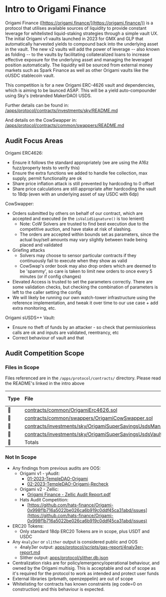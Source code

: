 
# Intro to Origami Finance

Origami Finance ([https://origami.finance/](https://origami.finance/)) is a protocol that utilises available sources of liquidity to provide constant leverage for whitelisted liquid-staking strategies through a simple vault UX. The initial Origami v1 vaults launched in 2023 for GMX and GLP that automatically harvested yields to compound back into the underlying asset in the vault. The new v2 vaults will add the power of leverage -- also known as folding -- to the vaults by facilitating collateralized loans to increase effective exposure for the underlying asset and managing the leveraged position automatically. The liquidity will be sourced from external money markets such as Spark Finance as well as other Origami vaults like the oUSDC stablecoin vault.

This competition is for a new Origami ERC-4626 vault and dependencies, which is aiming to be launced ASAP. This will be a yield auto-compounder using Sky's (rebranded MakerDAO) USDS.

Further details can be found in: [/apps/protocol/contracts/investments/sky/README.md](../../apps/protocol/contracts/investments/sky/README.md)

And details on the CowSwapper in: [/apps/protocol/contracts/common/swappers/README.md](../../apps/protocol/contracts/common/swappers/README.md)

## Audit Focus Areas

Origami ERC4626:

- Ensure it follows the standard appropriately (we are using the A16z fuzz/property tests to verify this)
- Ensure the extra functions we added to handle fee collection, max supply, permit functionality are ok
- Share price inflation attack is still prevented by hardcoding to 0 offset
- Share price calculations are still appropriate after hardcoding the vault to 18dp (even with an underlying asset of say USDC with 6dp)

CowSwapper:

- Orders submitted by others on behalf of our contract, which are accepted and executed (ie the `isValidSignature()` is too lenient)
  - Note: CoW Solvers are trusted to find best execution due to the competitive auction, and have stake at risk of slashing.
  - The orders are accepted within bounds set as parameters, since the actual buy/sell amounts may vary slightly between trade being placed and validated
- Griefing attacks
  - Solvers may choose to sensor particular contracts if they continuously fail to execute when they show as valid
  - CowSwap's order book may also drop orders which are deemed to be 'spammy', so care is taken to limit new orders to once every 5 minutes (or if config changes)
- Elevated Access is trusted to set the parameters correctly. There are some validation checks, but checking the combination of parameters is left to the caller setting the config
- We will likely be running our own watch-tower infrastructure using the reference implementation, and tweak it over time to our use case + add extra monitoring, etc.

Origami sUSDS++ Vault:

- Ensure no theft of funds by an attacker - so check that permissionless calls are ok and inputs are validated, reentrancy, etc
- Correct behaviour of vault and that

## Audit Competition Scope

### Files in Scope

Files referenced are in the `/apps/protocol/contracts/` directory. Please read the README's linked in the intro above

| Type | File                                                         | Logic Contracts | Interfaces | Lines | nLines | nSLOC | Comment Lines | Complex. Score | Capabilities |
| :--- | :----------------------------------------------------------- | :-------------- | :--------- | :---- | :----- | :---- | :------------ | :------------- | :----------- |
| 📝  | [contracts/common/OrigamiErc4626.sol](../../apps/protocol/contracts/common/OrigamiErc4626.sol)                          | 1               |            | 510   | 467    | 261   | 121           | 208            | 🧮Σ         |
| 📝  | [contracts/common/swappers/OrigamiCowSwapper.sol](../../apps/protocol/contracts/common/swappers/OrigamiCowSwapper.sol)              | 1               |            | 474   | 442    | 223   | 156           | 193            | 🧮          |
| 📝  | [contracts/investments/sky/OrigamiSuperSavingsUsdsManager.sol](../../apps/protocol/contracts/investments/sky/OrigamiSuperSavingsUsdsManager.sol) | 1               |            | 471   | 435    | 295   | 64            | 243            | Σ            |
| 📝  | [contracts/investments/sky/OrigamiSuperSavingsUsdsVault.sol](../../apps/protocol/contracts/investments/sky/OrigamiSuperSavingsUsdsVault.sol)   | 1               |            | 88    | 85     | 56    | 16            | 40             |              |
| 📝  | Totals                                                       | 4               |            | 1543  | 1429   | 835   | 357           | 684            | 🧮Σ         |

### Not In Scope

- Any findings from previous audits are OOS:
  - Origami v1 - yAudit:
    - [01-2023-TempleDAO-Origami](../../audits/origami-v1/01-2023-TempleDao-Origami-yAcademy-Report.pdf)
    - [02-2023-TempleDAO-Origami-Recheck](../../audits/origami-v1/02-2023-TempleDao-Origami-Recheck-yAcademy-Report.pdf)
  - Origami v2 - Zellic:
    - [Origami Finance - Zellic Audit Report.pdf](../../audits/origami-v2/Origami%20Finance%20-%20Zellic%20Audit%20Report.pdf)
  - Hats Audit Competition:
    - [https://github.com/hats-finance/Origami-0x998f1b716a5022be026ca6b919c0ddf45ca31abd/issues](https://github.com/hats-finance/Origami-0x998f1b716a5022be026ca6b919c0ddf45ca31abd/issues)
- ERC20 Tokens:
  - Only standard 18dp ERC20 Tokens are in scope, plus USDT and USDC
- Any `4naly3er` or `slither` output is considered public and OOS
  - 4naly3er output: [apps/protocol/scripts/gas-report/4naly3er-report.md](../../apps/apps/protocol/scripts/gas-report/4naly3er-report.md)
  - Slither output: [apps/protocol/slither.db.json](../../apps/protocol/slither.db.json)
- Centralization risks are for policy/emergency/operational behaviour, and owned by the Origami multisig. This is acceptable and out of scope as it's required for the protocol to work as intended and protect user funds
- External libraries (prbmath, openzeppelin) are out of scope
- Whitelisting for contracts has known constraints (eg code=0 on construction) and this behaviour is expected.

